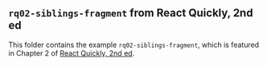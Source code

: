 ## `rq02-siblings-fragment` from React Quickly, 2nd ed

This folder contains the example `rq02-siblings-fragment`, which is featured in Chapter 2 of [React Quickly, 2nd ed](https://reactquickly.dev).

